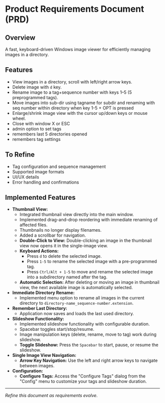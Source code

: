 # Product Requirements Document (PRD)

## Overview
A fast, keyboard-driven Windows image viewer for efficiently managing images in a directory.

## Features
- View images in a directory, scroll with left/right arrow keys.
- Delete image with `d` key.
- Rename image to a tag+sequence number with keys 1–5 (5 preprogrammed tags).
- Move images into sub-dir using tagname for subdir and renaming with seq number within directory when key 1-5 + OPT is pressed
- Enlarge/shrink image view with the cursor up/down keys or mouse wheel.
- Close with window X or ESC
- admin option to set tags
- remembers last 5 directories opened
- remembers tag settings

## To Refine
- Tag configuration and sequence management
- Supported image formats
- UI/UX details
- Error handling and confirmations

## Implemented Features
- **Thumbnail View:**
  - Integrated thumbnail view directly into the main window.
  - Implemented drag-and-drop reordering with immediate renaming of affected files.
  - Thumbnails no longer display filenames.
  - Added a scrollbar for navigation.
  - **Double-Click to View:** Double-clicking an image in the thumbnail view now opens it in the single-image view.
  - **Keyboard Actions:**
      - Press `d` to delete the selected image.
      - Press `1-5` to rename the selected image with a pre-programmed tag.
      - Press `Ctrl/Alt + 1-5` to move and rename the selected image into a subdirectory named after the tag.
  - **Automatic Selection:** After deleting or moving an image in thumbnail view, the next available image is automatically selected.
- **Immediate Directory Rename:**
  - Implemented menu option to rename all images in the current directory to `directory-name_sequence-number.extension`.
- **Remember Last Directory:**
  - Application now saves and loads the last used directory.
- **Slideshow Functionality:**
  - Implemented slideshow functionality with configurable duration.
  - Spacebar toggles start/stop/resume.
  - Image manipulation keys (delete, rename, move to tag) work during slideshow.
  - **Toggle Slideshow:** Press the `Spacebar` to start, pause, or resume the slideshow.
- **Single Image View Navigation:**
  - **Arrow Key Navigation:** Use the left and right arrow keys to navigate between images.
- **Configuration:**
  - **Configure Tags:** Access the "Configure Tags" dialog from the "Config" menu to customize your tags and slideshow duration.
  
---
*Refine this document as requirements evolve.*
